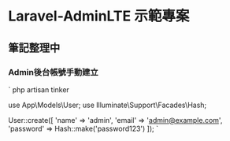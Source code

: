 # Laravel-AdminLTE 示範專案

## 筆記整理中

### Admin後台帳號手動建立

`
php artisan tinker

use App\Models\User;
use Illuminate\Support\Facades\Hash;

User::create([
    'name' => 'admin',
    'email' => 'admin@example.com',
    'password' => Hash::make('password123')
]);
`
